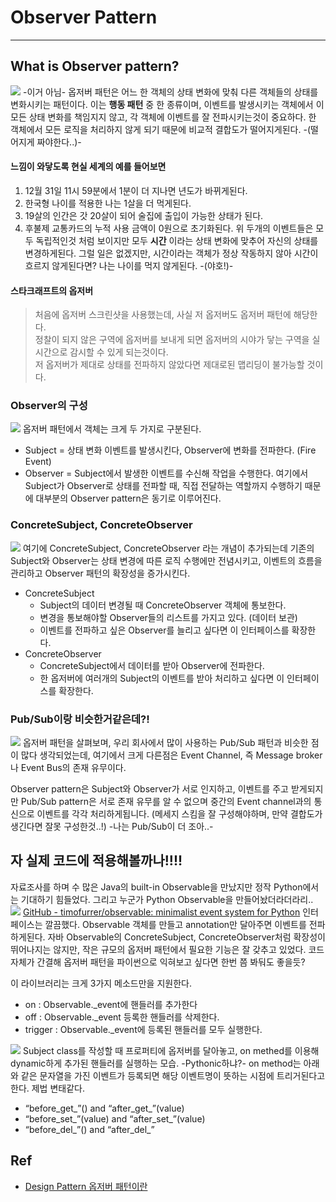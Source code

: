 # Observer Pattern
- - - -

## What is Observer pattern?
![](Observer%20Pattern/C02A0E9C-B404-4BFE-B80E-4F5A8A8C0F97.png)
-이거 아님-
옵저버 패턴은 어느 한 객체의 상태 변화에 맞춰 다른 객체들의 상태를 변화시키는 패턴이다.
이는 **행동 패턴** 중 한 종류이며,  이벤트를 발생시키는 객체에서 이 모든 상태 변화를 책임지지 않고, 각 객체에 이벤트를 잘 전파시키는것이 중요하다. 
한 객체에서 모든 로직을 처리하지 않게 되기 때문에 비교적 결합도가 떨어지게된다. -(떨어지게 짜야한다..)-

#### 느낌이 와닿도록 현실 세계의 예를 들어보면
1. 12월 31일 11시 59분에서 1분이 더 지나면 년도가 바뀌게된다.
2. 한국형 나이를 적용한 나는 1살을 더 먹게된다.
3. 19살의 인간은 갓 20살이 되어 술집에 출입이 가능한 상태가 된다.
4. 후불제 교통카드의 누적 사용 금액이 0원으로 초기화된다.
위 두개의 이벤트들은 모두 독립적인것 처럼 보이지만 모두 **시간** 이라는 상태 변화에 맞추어 자신의 상태를 변경하게된다.
그럴 일은 없겠지만, 시간이라는 객체가 정상 작동하지 않아 시간이 흐르지 않게된다면?
나는 나이를 먹지 않게된다. -(야호!)-

#### 스타크래프트의 옵저버
> 처음에 옵저버 스크린샷을 사용했는데, 사실 저 옵저버도 옵저버 패턴에 해당한다.  
> 정찰이 되지 않은 구역에 옵저버를 보내게 되면 옵저버의 시야가 닿는 구역을 실시간으로 감시할 수 있게 되는것이다.  
> 저 옵저버가 제대로 상태를 전파하지 않았다면 제대로된 맵리딩이 불가능할 것이다.  

### Observer의 구성
![](Observer%20Pattern/74648353-2327-43BB-9A97-505FCB2CBE7F.png)
옵저버 패턴에서 객체는 크게 두 가지로 구분된다.
* Subject = 상태 변화 이벤트를 발생시킨다, Observer에 변화를 전파한다. (Fire Event)
* Observer = Subject에서 발생한 이벤트를 수신해 작업을 수행한다.
여기에서 Subject가 Observer로 상태를 전파할 때, 직접 전달하는 역할까지 수행하기 때문에 대부분의 Observer pattern은 동기로 이루어진다.

### ConcreteSubject, ConcreteObserver
![](Observer%20Pattern/E0032464-5EDA-4915-AB5C-ACB5F61B6DDE.png)
여기에 ConcreteSubject, ConcreteObserver 라는 개념이 추가되는데
기존의 Subject와 Observer는 상태 변경에 따른 로직 수행에만 전념시키고, 
이벤트의 흐름을 관리하고 Observer 패턴의 확장성을 증가시킨다.
* ConcreteSubject
	* Subject의 데이터 변경될 때 ConcreteObserver 객체에 통보한다.
	* 변경을 통보해야할 Observer들의 리스트를 가지고 있다. (데이터 보관)
	* 이벤트를 전파하고 싶은 Observer를 늘리고 싶다면 이 인터페이스를 확장한다.
* ConcreteObserver
	* ConcreteSubject에서 데이터를 받아 Observer에 전파한다.
	* 한 옵저버에 여러개의 Subject의 이벤트를 받아 처리하고 싶다면 이 인터페이스를 확장한다.

### Pub/Sub이랑 비슷한거같은데?!
![](Observer%20Pattern/351E8CB9-E959-4217-B63A-2431CC00FB0C.png)
옵저버 패턴을 살펴보며, 우리 회사에서 많이 사용하는 Pub/Sub 패턴과 비슷한 점이 많다 생각되었는데, 여기에서 크게 다른점은 Event Channel, 즉 Message broker나 Event Bus의 존재 유무이다.

Observer pattern은 Subject와 Observer가 서로 인지하고, 이벤트를 주고 받게되지만
Pub/Sub pattern은 서로 존재 유무를 알 수 없으며 중간의 Event channel과의 통신으로 이벤트를 각각 처리하게됩니다. (메세지 스킴을 잘 구성해야하며, 만약 결합도가 생긴다면 잘못 구성한것..!)
-나는 Pub/Sub이 더 조아..-

## 자 실제 코드에 적용해볼까나!!!!
자료조사를 하며 수 많은 Java의 built-in Observable을 만났지만 정작 Python에서는 기대하기 힘들었다.
그리고 누군가 Python Observable을 만들어놨더라더라리..
![](Observer%20Pattern/4A28D511-77B4-417F-AC36-65BACE713F17.png)
[GitHub - timofurrer/observable: minimalist event system for Python](https://github.com/timofurrer/observable)
인터페이스는 깔끔했다. Observable 객체를 만들고 annotation만 달아주면 이벤트를 전파하게된다.
자바 Observable의 ConcreteSubject, ConcreteObserver처럼 확장성이 뛰어나지는 않지만, 작은 규모의 옵저버 패턴에서 필요한 기능은 잘 갖추고 있었다. 코드 자체가 간결해 옵저버 패턴을 파이썬으로 익혀보고 싶다면 한번 쯤 봐둬도 좋을듯?

이 라이브러리는 크게 3가지 메소드만을 지원한다. 
* on        :  Observable._event에 핸들러를 추가한다
* off        :  Observable._event 등록한 핸들러를 삭제한다.
* trigger : Observable._event에 등록된 핸들러를 모두 실행한다.

![](Observer%20Pattern/6CE41722-F3FB-41C6-B4FD-66C74467D676.png)
Subject class를 작성할 때 프로퍼티에 옵저버를 달아놓고, on methed를 이용해 dynamic하게 추가된 핸들러를 실행하는 모습. -Pythonic하냐?-
on method는 아래와 같은 문자열을 가진 이벤트가 등록되면 해당 이벤트명이 뜻하는 시점에 트리거된다고한다. 제법 변태같다.
* “before_get_<name>”() and “after_get_<name>”(value)
* “before_set_<name>”(value) and “after_set_<name>”(value)
* “before_del_<name>”() and “after_del_<name>”


## Ref
* [Design Pattern 옵저버 패턴이란](https://gmlwjd9405.github.io/2018/07/08/observer-pattern.html)

